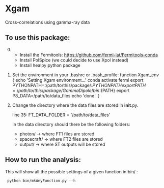 # Xgam
Cross-correlations using gamma-ray data

To use this package:
--------------------

0) - Install the Fermitools: 
     	     	     https://github.com/fermi-lat/Fermitools-conda
   - Install PolSpice (we could decide to use Xpol instead)
   - Install healpy python package

1) Set the environment in your .bashrc or .bash_profile:
    function Xgam_env {
    echo 'Setting Xgam environment...'
    conda activate fermi
    export PYTHONPATH=:/path/to/this/package/:${PYTHONPATH}
    export PATH=/path/to/this/package/GammaDipole/bin:${PATH}
    export P8_DATA=/path/to/data_files
    echo 'done.'
	}

2) Change the directory where the data files are stored in __init__.py.

   line 35:
   	FT_DATA_FOLDER = '/path/to/data_files'

   In the data directory should there be the following folders:
   
   	* photon/      -> where FT1 files are stored
	* spacecraft/  -> where FT2 files are stored
	* output/      -> where ST outputs will be stored


How to run the analysis:
------------------------
This will show all the possible settings of a given function in bin/ :

     python bin/mkAnyFunction.py --h 